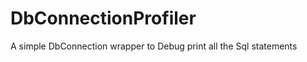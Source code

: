 DbConnectionProfiler
====================

A simple DbConnection wrapper to Debug print all the Sql statements
